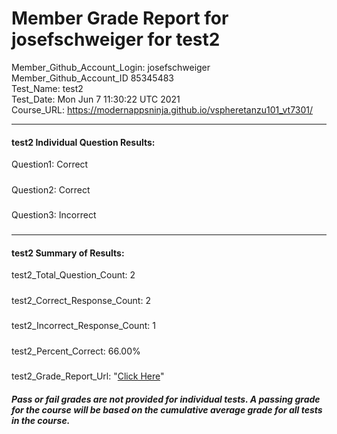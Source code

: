 # Member Grade Report for josefschweiger for test2  
   
Member_Github_Account_Login: josefschweiger  
Member_Github_Account_ID 85345483  
Test_Name: test2  
Test_Date: Mon Jun  7 11:30:22 UTC 2021  
Course_URL: https://modernappsninja.github.io/vspheretanzu101_vt7301/  
   
---  
#### test2 Individual Question Results:  
Question1: Correct  
#####  
Question2: Correct  
#####  
Question3: Incorrect  
#####  
---  
#### test2 Summary of Results:  
test2_Total_Question_Count: 2  
#####  
test2_Correct_Response_Count: 2  
#####  
test2_Incorrect_Response_Count: 1  
#####  
test2_Percent_Correct: 66.00%  
#####  
test2_Grade_Report_Url: "[Click Here](https://github.com/modernappsninjas/josefschweiger/blob/main/static/userdata/courses/vspheretanzu101_vt7301/grade_report.pr587.test2.md)"
##### Pass or fail grades are not provided for individual tests. A passing grade for the course will be based on the cumulative average grade for all tests in the course.  
